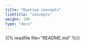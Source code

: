 ```yaml
---
title: "Knative concepts"
linkTitle: "concepts"
weight: 100
type: "docs"
---
```


{{% readfile file="README.md" %}}
